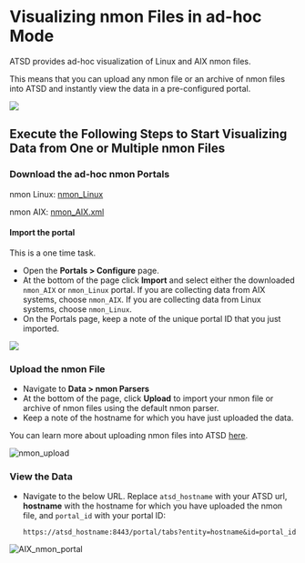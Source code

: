 # Visualizing nmon Files in ad-hoc Mode

ATSD provides ad-hoc visualization of Linux and AIX nmon files.

This means that you can upload any nmon file or an archive of nmon files into ATSD and instantly view the data in a pre-configured portal.

![](./resources/nmon_adhoc_process.gif)

## Execute the Following Steps to Start Visualizing Data from One or Multiple nmon Files

### Download the ad-hoc nmon Portals

nmon Linux: [nmon_Linux](https://axibase.com/public/nmon_Linux.xml)

nmon AIX: [nmon_AIX.xml](https://axibase.com/public/nmon_AIX.xml)

#### Import the portal

This is a one time task.

* Open the **Portals > Configure** page.
* At the bottom of the page click **Import** and select either the downloaded `nmon_AIX` or `nmon_Linux` portal. If you are collecting data from AIX systems, choose `nmon_AIX`. If you are collecting data from Linux systems, choose `nmon_Linux`.
* On the Portals page, keep a note of the unique portal ID that you just imported.

![](./resources/portals_import.png)

### Upload the nmon File

* Navigate to **Data > nmon Parsers**
* At the bottom of the page, click **Upload** to import your nmon file or archive of nmon files using the default nmon parser.
* Keep a note of the hostname for which you have just uploaded the data.

You can learn more about uploading nmon files into ATSD
[here](./file-upload.md).

![](./resources/nmon_upload1.png "nmon_upload")

### View the Data

* Navigate to the below URL. Replace `atsd_hostname` with your ATSD url, **hostname** with the hostname for which you have uploaded the nmon file, and `portal_id` with your portal ID:

    `https://atsd_hostname:8443/portal/tabs?entity=hostname&id=portal_id`

![](./resources/AIX_nmon_portal1.png "AIX_nmon_portal")
